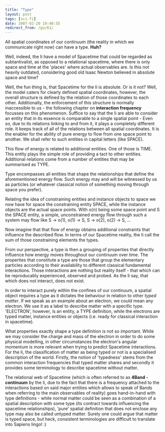```yaml
---
title: "Type"
layout: post
tags: [sci-fi]
date: 2007-02-20 19:40:55
redirect_from: /go/61/
---
```


All spatial coordinates of our continuum (the reality in which we communicate right now) can have a type. **Huh?**

Well, indeed, the Ii have a model of Spacetime that could be regarded as subtantivalist, as opposed to a relational spacetime, where there is only space and time at the 'places' where actual observables are. Is this not heavily outdated, considering good old Isaac Newton believed in absolute space and time?

Well, the fun thing is, that Spacetime for the Ii is absolute. Or is it not? Well, the model caters for clearly defined spatial coordinates, however, the overall structure is defined by the relation of those coordinates to each other. Additionally, the enforcement of this structure is normally inaccessible to us - the following chapter on **interaction frequency** focusses on this phenomenon. Suffice to say that the Ii are able to consider an entity that in its essence is comparable to a single spatial point - Even so, due to its relations linking to and from it, it plays a completely different role. It keeps track of all of the relations between all spatial coordinates. It is the enabler for the ability of pure energy to flow from one space point to another. We shall refer to such entities in capital letters (like SPACE). 

This flow of energy is related to additional entities. One of those is TIME. This entity plays the simple role of providing a tact to other entities. Additional relations come from a number of entities that may be summarised as TYPE.

Type encompasses all entities that shape the relationships that define the aforementioned energy flow. Such energy may and will be witnessed by us as particles (or whatever classical notion of something moving through space you prefer).

Relating the idea of constraining entities and instance objects to space we now have for space the constraining entity SPACE, while the instance objects are the actual space points.
With o(n) being some space point and S the SPACE entity, a simple, unconstrained energy flow through such a system may flow like S -> o(1), o(1) -> S, S -> o(2), o(2) -> S, ...

Now imagine that that flow of energy obtains additional constraints that influence the described flow. In terms of our Spacetime reality, the Ii call the sum of those constraining elements the types.

From our perspective, a type is then a grouping of properties that directly influence how energy moves throughout our continuum over time. The properties that constitute a type are those that group the elementary particles according to their availability to different classical fundamental interactions. Those interactions are nothing but reality itself - that which can be reproducably experienced, observed and probed. As the Ii say, that which does not interact, does not exist.

In order to interact purely within the confines of our continuum, a spatial object requires a type as it dictates the behaviour in relation to other _typed matter_. If we speak as an example about an electron, we could mean any electron. We use it as a label to describe matter with a specific type. &#39;ELECTRON&#39;, however, is an entity, a TYPE definition, while the electrons are typed matter, instance entities or objects (i.e. ready for classical interaction in spacetime). 

What properties exactly shape a type definition is not so important. While we may consider the charge and mass of  the electron in order to do some physical modelling, in other circumstances the electron&#39;s angular momentum is more relevant when trying to predict Spacetime interactions. For the Ii, the classification of matter as being typed or not is a specialised description of the world. Firstly, the notion of &#39;typedness&#39; stems from the common interaction frequencies that typed matter shares and secondly it provides some terminology to describe spacetime without matter.

The relational web of Spacetime (which is often referred to as **4Band - continuum** by the Ii, due to the fact that there is a frequency attached to the interactions based on said major entities which allows to speak of Bands when referring to the main observables of reality) goes hand-in-hand with type definitions - while normal matter could be seen as a combination of a spatial description with some type (its contract towards influencing the spacetime relationships), &#39;pure&#39; spatial definition that does not enclose any type may also be called untyped matter. Surely one could argue that matter is typed space, but heck, consistent terminologies are difficult to translate into Sapiens lingo! :)
 